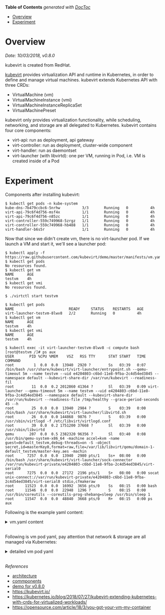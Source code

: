 <!-- START doctoc generated TOC please keep comment here to allow auto update -->
<!-- DON'T EDIT THIS SECTION, INSTEAD RE-RUN doctoc TO UPDATE -->
**Table of Contents**  *generated with [DocToc](https://github.com/thlorenz/doctoc)*

- [Overview](#overview)
- [Experiment](#experiment)

<!-- END doctoc generated TOC please keep comment here to allow auto update -->

# Overview

*Date: 10/03/2018, v0.8.0*

kubevirt is created from RedHat.

[kubevirt](https://github.com/kubevirt/kubevirt) provides virtualization API and runtime in
Kubernetes, in order to define and manage virtual machines. kubevirt extends Kubernetes API with
three CRDs:
- VirtualMachine (vm)
- VirtualMachineInstance (vmi)
- VirtualMachineInstanceReplicaSet
- VirtualMachinePreset

kubevirt only provides virtualization functionality, while scheduling, networking, and storage are
all delegated to Kubernetes. kubevirt contains four core components:
- virt-api: run as deployment, api gateway
- virt-controller: run as deployment, cluster-wide component
- virt-handler: run as daemontset
- virt-launcher (with libvirtd): one per VM, running in Pod, i.e. VM is created inside of a Pod

# Experiment

Components after installing kubevirt:

```
$ kubectl get pods -n kube-system
kube-dns-7b479ccbc6-5nrhw          3/3       Running   0          4h
virt-api-79c6f4d756-msf4x          1/1       Running   0          4h
virt-api-79c6f4d756-n85zc          1/1       Running   0          4h
virt-controller-559c749968-5zrgz   1/1       Running   0          4h
virt-controller-559c749968-hb488   1/1       Running   0          4h
virt-handler-b6s5r                 1/1       Running   0          4h
```

Now that since we didn't create vm, there is no virt-launcher pod. If we launch a VM and start it,
we'll see a launcher pod:

```
$ kubectl apply -f https://raw.githubusercontent.com/kubevirt/demo/master/manifests/vm.yaml
$ kubectl get pods
No resources found.
$ kubectl get vm
NAME      AGE
testvm    4h
$ kubectl get vmi
No resources found.

$ ./virtctl start testvm

$ kubectl get pods
NAME                         READY     STATUS    RESTARTS   AGE
virt-launcher-testvm-8lwv8   2/2       Running   0          4h
$ kubectl get vm
NAME      AGE
testvm    4h
$ kubectl get vmi
NAME      AGE
testvm    4h

$ kubectl exec -it virt-launcher-testvm-8lwv8 -c compute bash
[root@testvm /]# ps aux
USER       PID %CPU %MEM    VSZ   RSS TTY      STAT START   TIME COMMAND
root         1  0.0  0.0  13940  2920 ?        Ss   03:39   0:07 /bin/bash /usr/share/kubevirt/virt-launcher/entrypoint.sh --qemu-timeout 5m --name testvm --uid e4204803-c6bd-11e8-9fba-2c4d54ed3845 --namespace default --kubevirt-share-dir /var/run/kubevirt --readiness-fil
root        11  0.0  0.2 2012860 41364 ?       Sl   03:39   0:09 virt-launcher --qemu-timeout 5m --name testvm --uid e4204803-c6bd-11e8-9fba-2c4d54ed3845 --namespace default --kubevirt-share-dir /var/run/kubevirt --readiness-file /tmp/healthy --grace-period-seconds 45 --h
root        25  0.0  0.0  13940  2984 ?        S    03:39   0:00 /bin/bash /usr/share/kubevirt/virt-launcher/libvirtd.sh
root        26  0.0  0.0 144868  9876 ?        S    03:39   0:00 /usr/sbin/virtlogd -f /etc/libvirt/virtlogd.conf
root        39  0.0  0.2 1751200 37668 ?       Sl   03:39   0:00 /usr/sbin/libvirtd
qemu       207  0.0  0.5 2382320 96356 ?       Sl   03:40   0:08 /usr/bin/qemu-system-x86_64 -machine accel=kvm -name guest=default_testvm,debug-threads=on -S -object secret,id=masterKey0,format=raw,file=/var/lib/libvirt/qemu/domain-1-default_testvm/master-key.aes -machin
root      7257  0.0  0.0  13940  2980 pts/1    Ss+  08:00   0:00 /bin/bash /usr/share/kubevirt/virt-launcher/sock-connector /var/run/kubevirt-private/e4204803-c6bd-11e8-9fba-2c4d54ed3845/virt-serial0
root      7275  0.0  0.0  27172  2196 pts/1    S+   08:00   0:00 socat unix-connect://var/run/kubevirt-private/e4204803-c6bd-11e8-9fba-2c4d54ed3845/virt-serial0 stdio,cfmakeraw
root     11523  0.0  0.0  16992  3656 pts/0    Ss   08:15   0:00 bash
root     11546  0.0  0.0  22948  1296 ?        S    08:15   0:00 /usr/bin/coreutils --coreutils-prog-shebang=sleep /usr/bin/sleep 1
root     11547  0.0  0.0  48840  3668 pts/0    R+   08:15   0:00 ps aux
```

Following is the example yaml content:

<details><summary>vm.yaml content</summary><p>

```yaml
apiVersion: kubevirt.io/v1alpha2
kind: VirtualMachine
metadata:
  name: testvm
spec:
  running: false
  selector:
    matchLabels:
      guest: testvm
  template:
    metadata:
      labels:
        guest: testvm
        kubevirt.io/size: small
    spec:
      domain:
        devices:
          disks:
            - name: registrydisk
              volumeName: registryvolume
              disk:
                bus: virtio
            - name: cloudinitdisk
              volumeName: cloudinitvolume
              disk:
                bus: virtio
      volumes:
        - name: registryvolume
          registryDisk:
            image: kubevirt/cirros-registry-disk-demo
        - name: cloudinitvolume
          cloudInitNoCloud:
            userDataBase64: SGkuXG4=
---
apiVersion: kubevirt.io/v1alpha2
kind: VirtualMachineInstancePreset
metadata:
  name: small
spec:
  selector:
    matchLabels:
      kubevirt.io/size: small
  domain:
    resources:
      requests:
        memory: 64M
    devices: {}
```

</p></details></br>

Following is vm pod yaml, pay attention that network & storage are all managed via Kubernetes:

<details><summary>detailed vm pod yaml</summary><p>

```yaml
$ kubectl get pods -n default virt-launcher-testvm-8lwv8 -o yaml
apiVersion: v1
kind: Pod
metadata:
  annotations:
    kubevirt.io/domain: testvm
    kubevirt.io/owned-by: virt-handler
  creationTimestamp: 2018-10-03T03:39:11Z
  generateName: virt-launcher-testvm-
  labels:
    guest: testvm
    kubevirt.io: virt-launcher
    kubevirt.io/created-by: e4204803-c6bd-11e8-9fba-2c4d54ed3845
    kubevirt.io/size: small
  name: virt-launcher-testvm-8lwv8
  namespace: default
  resourceVersion: "2612"
  selfLink: /api/v1/namespaces/default/pods/virt-launcher-testvm-8lwv8
  uid: e421de6f-c6bd-11e8-9fba-2c4d54ed3845
spec:
  containers:
  - command:
    - /entry-point.sh
    env:
    - name: COPY_PATH
      value: /var/run/libvirt/kubevirt-ephemeral-disk/registry-disk-data/default/testvm/disk_registryvolume/disk-image
    image: kubevirt/cirros-registry-disk-demo
    imagePullPolicy: IfNotPresent
    name: volumeregistryvolume
    readinessProbe:
      exec:
        command:
        - cat
        - /tmp/healthy
      failureThreshold: 5
      initialDelaySeconds: 2
      periodSeconds: 5
      successThreshold: 2
      timeoutSeconds: 5
    resources: {}
    terminationMessagePath: /dev/termination-log
    terminationMessagePolicy: File
    volumeMounts:
    - mountPath: /var/run/libvirt
      name: libvirt-runtime
    - mountPath: /var/run/secrets/kubernetes.io/serviceaccount
      name: default-token-b2vzv
      readOnly: true
  - command:
    - /usr/share/kubevirt/virt-launcher/entrypoint.sh
    - --qemu-timeout
    - 5m
    - --name
    - testvm
    - --uid
    - e4204803-c6bd-11e8-9fba-2c4d54ed3845
    - --namespace
    - default
    - --kubevirt-share-dir
    - /var/run/kubevirt
    - --readiness-file
    - /tmp/healthy
    - --grace-period-seconds
    - "45"
    - --hook-sidecars
    - "0"
    image: docker.io/kubevirt/virt-launcher:v0.8.0
    imagePullPolicy: IfNotPresent
    name: compute
    readinessProbe:
      exec:
        command:
        - cat
        - /tmp/healthy
      failureThreshold: 5
      initialDelaySeconds: 2
      periodSeconds: 2
      successThreshold: 1
      timeoutSeconds: 5
    resources:
      limits:
        devices.kubevirt.io/kvm: "1"
        devices.kubevirt.io/tun: "1"
      requests:
        devices.kubevirt.io/kvm: "1"
        devices.kubevirt.io/tun: "1"
        memory: "161679432"
    securityContext:
      capabilities:
        add:
        - NET_ADMIN
      privileged: false
      runAsUser: 0
    terminationMessagePath: /dev/termination-log
    terminationMessagePolicy: File
    volumeMounts:
    - mountPath: /var/run/kubevirt
      name: virt-share-dir
    - mountPath: /var/run/libvirt
      name: libvirt-runtime
    - mountPath: /var/run/secrets/kubernetes.io/serviceaccount
      name: default-token-b2vzv
      readOnly: true
  dnsPolicy: ClusterFirst
  hostname: testvm
  nodeName: 127.0.0.1
  nodeSelector:
    kubevirt.io/schedulable: "true"
  priority: 0
  restartPolicy: Never
  schedulerName: default-scheduler
  securityContext:
    runAsUser: 0
    seLinuxOptions:
      type: spc_t
  serviceAccount: default
  serviceAccountName: default
  terminationGracePeriodSeconds: 60
  tolerations:
  - effect: NoExecute
    key: node.kubernetes.io/not-ready
    operator: Exists
    tolerationSeconds: 300
  - effect: NoExecute
    key: node.kubernetes.io/unreachable
    operator: Exists
    tolerationSeconds: 300
  volumes:
  - hostPath:
      path: /var/run/kubevirt
      type: ""
    name: virt-share-dir
  - emptyDir: {}
    name: libvirt-runtime
  - name: default-token-b2vzv
    secret:
      defaultMode: 420
      secretName: default-token-b2vzv
status:
  conditions:
  - lastProbeTime: null
    lastTransitionTime: 2018-10-03T03:39:11Z
    status: "True"
    type: Initialized
  - lastProbeTime: null
    lastTransitionTime: 2018-10-03T03:40:02Z
    status: "True"
    type: Ready
  - lastProbeTime: null
    lastTransitionTime: null
    status: "True"
    type: ContainersReady
  - lastProbeTime: null
    lastTransitionTime: 2018-10-03T03:39:11Z
    status: "True"
v    type: PodScheduled
  containerStatuses:
  - containerID: docker://6eb634b2c5ec85633afe855051729acb4b25b3ef63a231b32fd6a55d7a04162a
    image: kubevirt/virt-launcher:v0.8.0
    imageID: docker-pullable://kubevirt/virt-launcher@sha256:e631f3f5f5d4f5dac369a227e6a86169afcbf86c2426dd590d145dafc7ad02e2
    lastState: {}
    name: compute
    ready: true
    restartCount: 0
    state:
      running:
        startedAt: 2018-10-03T03:39:50Z
  - containerID: docker://61212797207b7815275bb8883310519d4aaf516add1c5dfe23803bc7989b044b
    image: kubevirt/cirros-registry-disk-demo:latest
    imageID: docker-pullable://kubevirt/cirros-registry-disk-demo@sha256:936840c4117283e21fce4445602a211bb686496c8d29a501b8cd84825509a896
    lastState: {}
    name: volumeregistryvolume
    ready: true
    restartCount: 0
    state:
      running:
        startedAt: 2018-10-03T03:39:26Z
  hostIP: 127.0.0.1
  phase: Running
  podIP: 172.17.0.8
  qosClass: Burstable
  startTime: 2018-10-03T03:39:11Z
```

</p></details></br>

*References*

- [architecture](https://github.com/kubevirt/kubevirt/blob/v0.8.0/docs/architecture.md)
- [commponents](https://github.com/kubevirt/kubevirt/blob/v0.8.0/docs/components.md)
- [demo for v0.8.0](https://github.com/kubevirt/demo/tree/c4209aa0f81773b283f2bcafb79fa0b31693d62a)
- https://kubevirt.io/
- https://kubernetes.io/blog/2018/07/27/kubevirt-extending-kubernetes-with-crds-for-virtualized-workloads/
- https://opensource.com/article/18/3/you-got-your-vm-my-container
